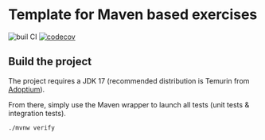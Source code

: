 # Template for Maven based exercises

![buil CI](https://github.com/Kouam-Lorraine/uml_grapher/actions/workflows/build.yml/badge.svg)
[![codecov](https://codecov.io/gh/Kouam-Lorraine/uml_grapher/branch/main/graph/badge.svg)](https://codecov.io/gh/Kouam-Lorraine/uml_grapher)

## Build the project

The project requires a JDK 17 (recommended distribution is Temurin from [Adoptium](https://adoptium.net/)).

From there, simply use the Maven wrapper to launch all tests (unit tests & integration tests).

`./mvnw verify`
